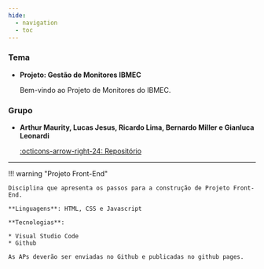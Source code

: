 ```yaml
---
hide:
  - navigation
  - toc
---
```


### Tema

<div class="grid cards" markdown>

-   __Projeto: Gestão de Monitores IBMEC__

    Bem-vindo ao Projeto de Monitores do IBMEC.

</div>

### Grupo

<div class="grid cards" markdown>

-   **Arthur Maurity, Lucas Jesus, Ricardo Lima, Bernardo Miller e Gianluca Leonardi**

    [:octicons-arrow-right-24: Repositório](https://github.com/Projetos-de-Extensao/PFE_25.2_8002_IV)

</div>

---

!!! warning "Projeto Front-End"

    Disciplina que apresenta os passos para a construção de Projeto Front-End.

    **Linguagens**: HTML, CSS e Javascript

    **Tecnologias**:

    * Visual Studio Code
    * Github

    As APs deverão ser enviadas no Github e publicadas no github pages.